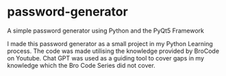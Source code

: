 # password-generator
A simple password generator using Python and the PyQt5 Framework

I made this password generator as a small project in my Python Learning process. The code was made utilising the knowledge provided by BroCode on Youtube.
Chat GPT was used as a guiding tool to cover gaps in my knowledge which the Bro Code Series did not cover. 
